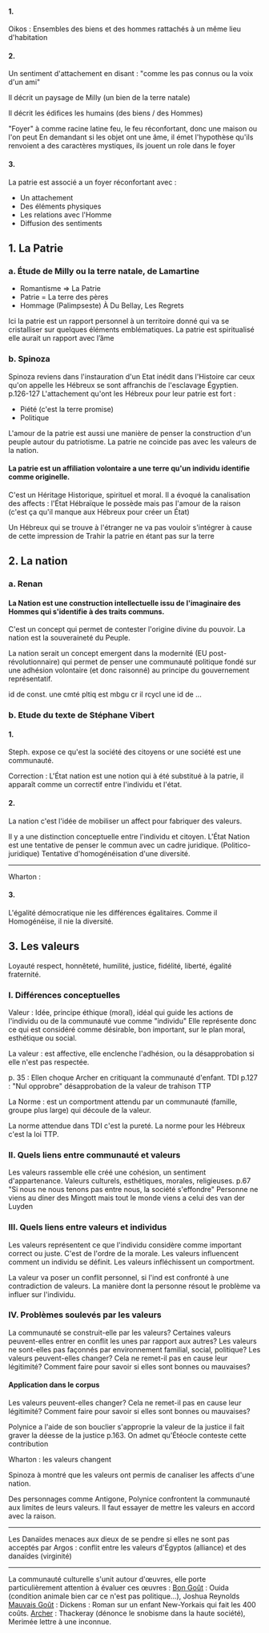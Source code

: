 #### 1.
Oikos : Ensembles des biens et des hommes rattachés à un même lieu d'habitation

#### 2.
Un sentiment d'attachement en disant : "comme les pas connus ou la voix d'un ami"

Il décrit un paysage de Milly (un bien de la terre natale)

Il décrit les édifices les humains (des biens / des Hommes)

"Foyer" à comme racine latine feu, le feu réconfortant, donc une maison ou l'on peut 
En demandant si les objet ont une âme, il émet l'hypothèse qu'ils renvoient a des caractères mystiques, ils jouent un role dans le foyer 


#### 3.
La patrie est associé a un foyer réconfortant avec : 
- Un attachement
- Des éléments physiques
- Les relations avec l'Homme
- Diffusion des sentiments

## 1. La Patrie
### a. Étude de Milly ou la terre natale, de Lamartine
- Romantisme $\Rightarrow$ La Patrie
- Patrie = La terre des pères
- Hommage (Palimpseste) À Du Bellay, Les Regrets

Ici la patrie est un rapport personnel à un territoire donné qui va se cristalliser sur quelques éléments emblématiques. 
La patrie est spiritualisé elle aurait un rapport avec l’âme

### b. Spinoza
Spinoza reviens dans l'instauration d'un Etat inédit dans l'Histoire car ceux qu'on appelle les Hébreux se sont affranchis de l'esclavage Égyptien. 
p.126-127
L'attachement qu'ont les Hébreux pour leur patrie est fort :
- Piété (c'est la terre promise)
- Politique

L'amour de la patrie est aussi une manière de penser la construction d'un peuple autour du patriotisme. 
La patrie ne coincide pas avec les valeurs de la nation. 

#### La patrie est un affiliation volontaire a une terre qu'un individu identifie comme originelle. 
C'est un Héritage Historique, spirituel et moral. 
Il a évoqué la canalisation des affects : l'État Hébraïque le possède mais pas l'amour de la raison (c'est ça qu'il manque aux Hébreux pour créer un État)


Un Hébreux qui se trouve à l'étranger ne va pas vouloir s'intégrer à cause de cette impression de Trahir la patrie en étant pas sur la terre

## 2. La nation
### a. Renan
#### La Nation est une construction intellectuelle issu de l'imaginaire des Hommes qui s'identifie à des traits communs. 
C'est un concept qui permet de contester l'origine divine du pouvoir. 
La nation est la souveraineté du Peuple. 

La nation serait un concept emergent dans la modernité (EU post-révolutionnaire) qui permet de penser une communauté politique fondé sur une adhésion volontaire (et donc raisonné) au principe du gouvernement représentatif. 

id de const. une cmté pltiq est mbgu cr il rcycl une id de ...

### b. Etude du texte de Stéphane Vibert
#### 1.
Steph. expose ce qu'est la société des citoyens or une société est une communauté. 

Correction : 
L'État nation est une notion qui à été substitué à la patrie, il apparaît comme un correctif entre l'individu et l'état. 

#### 2.
La nation c'est l'idée de mobiliser un affect pour fabriquer des valeurs. 


Il y a une distinction conceptuelle entre l'individu et citoyen. 
L'État Nation est une tentative de penser le commun avec un cadre juridique. (Politico-juridique)
Tentative d'homogénéisation d'une diversité. 
___
Wharton : 



#### 3.
L'égalité démocratique nie les différences égalitaires. 
Comme il Homogénéise, il nie la diversité. 

## 3. Les valeurs
Loyauté respect, honnêteté, humilité, justice, fidélité, liberté, égalité fraternité. 

### I. Différences conceptuelles
Valeur : Idée, principe éthique (moral), idéal qui guide les actions de l'individu ou de la communauté vue comme "individu"
Elle représente donc ce qui est considéré comme désirable, bon important, sur le plan moral, esthétique ou social. 

La valeur : est affective, elle enclenche l'adhésion, ou la désapprobation si elle n'est pas respectée.

p. 35 : Ellen choque Archer en critiquant la communauté d'enfant. TDI
p.127 : "Nul opprobre"  désapprobation de la valeur de trahison TTP

La Norme : est un comportment attendu par un communauté (famille, groupe plus large) qui découle de la valeur.

La norme attendue dans TDI c'est la pureté.
La norme pour les Hébreux c'est la loi TTP.

### II. Quels liens entre communauté et valeurs
Les valeurs rassemble elle créé une cohésion, un sentiment d'appartenance. 
Valeurs culturels, esthétiques, morales, religieuses. 
p.67 "Si nous ne nous tenons pas entre nous, la société s'effondre" Personne ne viens au diner des Mingott mais tout le monde viens a celui des van der Luyden

### III. Quels liens entre valeurs et individus
Les valeurs représentent ce que l'individu considère comme important correct ou juste. C'est de l'ordre de la morale. Les valeurs influencent comment un individu se définit. Les valeurs infléchissent un comportment. 

La valeur va poser un conflit personnel, si l'ind est confronté à une contradiction de valeurs. La manière dont la personne résout le problème va influer sur l'individu. 

### IV. Problèmes soulevés par les valeurs
La communauté se construit-elle par les valeurs? 
Certaines valeurs peuvent-elles entrer en conflit les unes par rapport aux autres? 
Les valeurs ne sont-elles pas façonnés par environnement familial, social, politique?
Les valeurs peuvent-elles changer? Cela ne remet-il pas en cause leur légitimité? Comment faire pour savoir si elles sont bonnes ou mauvaises? 

#### Application dans le corpus
Les valeurs peuvent-elles changer? Cela ne remet-il pas en cause leur légitimité? Comment faire pour savoir si elles sont bonnes ou mauvaises? 

Polynice a l'aide de son bouclier s'approprie la valeur de la justice il fait graver la déesse de la justice p.163. 
On admet qu'Étéocle conteste cette contribution

Wharton : les valeurs changent

Spinoza à montré que les valeurs ont permis de canaliser 
les affects d'une nation. 

Des personnages comme Antigone, Polynice confrontent la communauté aux limites de leurs valeurs.
Il faut essayer de mettre les valeurs en accord avec la raison. 

___
Les Danaïdes menaces aux dieux de se pendre si elles ne sont pas acceptés par Argos : conflit entre les valeurs d'Égyptos (alliance) et des danaïdes (virginité)
___
La communauté culturelle s'unit autour d'œuvres, elle porte particulièrement attention à évaluer ces œuvres : 
<u>Bon Goût</u> : Ouida (condition animale bien car ce n'est pas politique...), Joshua Reynolds
<u>Mauvais Goût</u> : Dickens : Roman sur un enfant New-Yorkais qui fait les 400 coûts. 
<u>Archer</u> : Thackeray (dénonce le snobisme dans la haute société), Merimée lettre à une inconnue. 

